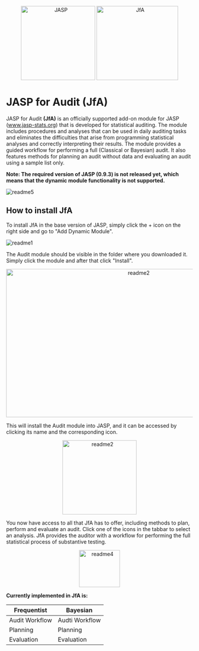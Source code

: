 <p align="center">
  <img src="https://user-images.githubusercontent.com/25059399/51800246-d3dea500-222c-11e9-8d86-cf479454dada.png" alt="JASP" width="200" height="200">
  <img src="https://user-images.githubusercontent.com/25059399/56079420-7b16b580-5df4-11e9-8acb-2b84ae6dd06e.png" alt="JfA" width="220" height="200">
</p>

# JASP for Audit (JfA)

JASP for Audit **(JfA)** is an officially supported add-on module for JASP (www.jasp-stats.org) that is developed for statistical auditing. The module includes procedures and analyses that can be used in daily auditing tasks and eliminates the difficulties that arise from programming statistical analyses and correctly interpreting their results. The module provides a guided workflow for performing a full (Classical or Bayesian) audit. It also features methods for planning an audit without data and evaluating an audit using a sample list only.

**Note: The required version of JASP (0.9.3) is not released yet, which means that the dynamic module functionality is not supported.**

![readme5](https://user-images.githubusercontent.com/25059399/56079522-283dfd80-5df6-11e9-8ad2-ffbecd3cb7dd.PNG)

## How to install JfA

To install JfA in the base version of JASP, simply click the + icon on the right side and go to "Add Dynamic Module".

![readme1](https://user-images.githubusercontent.com/25059399/51800005-5feecd80-2229-11e9-89d9-6547a9bc39ff.PNG)

The Audit module should be visible in the folder where you downloaded it. Simply click the module and after that click "Install".

<p align="center">
  <img src="https://user-images.githubusercontent.com/25059399/51800037-ffac5b80-2229-11e9-8fac-a8579b16a922.PNG" alt="readme2" width="700" height = "400">
</p>

This will install the Audit module into JASP, and it can be accessed by clicking its name and the corresponding icon.

<p align="center">
  <img src="https://user-images.githubusercontent.com/25059399/51800038-0044f200-222a-11e9-94ef-435849221fdf.PNG" alt="readme2" width="200" height = "200">
</p>

You now have access to all that JfA has to offer, including methods to plan, perform and evaluate an audit. Click one of the icons in the tabbar to select an analysis. JfA provides the auditor with a workflow for performing the full statistical process of substantive testing.

<p align="center">
  <img src="https://user-images.githubusercontent.com/25059399/56079420-7b16b580-5df4-11e9-8acb-2b84ae6dd06e.png" alt="readme4" width="110" height="100">
</p>

**Currently implemented in JfA is:**

| Frequentist                       | Bayesian                  |
|       -------------               |-------------              | 
| Audit Workflow                    | Audti Workflow            | 
| Planning                          | Planning                  |
| Evaluation                        | Evaluation                |
